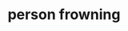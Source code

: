 ---
layout: people&body
title: person frowning
emoji: person_frowning
permalink: 🙍.html
image: assets/img/3moji/person_frowning.png
---